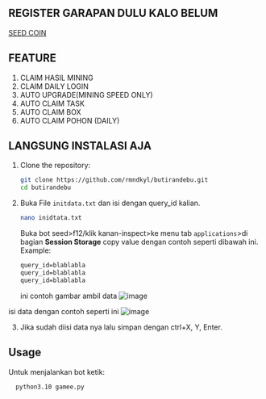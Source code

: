 ## REGISTER GARAPAN DULU KALO BELUM
[SEED COIN](https://t.me/seed_coin_bot/app?startapp=1681873043)

## FEATURE
1. CLAIM HASIL MINING
2. CLAIM DAILY LOGIN
3. AUTO UPGRADE(MINING SPEED ONLY)
4. AUTO CLAIM TASK
5. AUTO CLAIM BOX
6. AUTO CLAIM POHON (DAILY)

## LANGSUNG INSTALASI AJA
1. Clone the repository:
    ```bash
    git clone https://github.com/rmndkyl/butirandebu.git
    cd butirandebu
    ```
2. Buka File `initdata.txt` dan isi dengan query_id kalian.
   ```bash
   nano inidtata.txt
   ```
   Buka bot seed>f12/klik kanan-inspect>ke menu tab `applications`>di bagian **Session Storage** copy value dengan contoh seperti dibawah ini. Example:
    ```txt
    query_id=blablabla
    query_id=blablabla
    query_id=blablabla
    ```
    ini contoh gambar ambil data
![image](https://github.com/rmndkyl/loots/assets/99118244/54c62fb6-237f-4761-aa8e-16e3fb60b513)

isi data dengan contoh seperti ini
![image](https://github.com/rmndkyl/loots/assets/99118244/32d5b6da-2f48-497c-a4c1-456e53222aa7)

3. Jika sudah diisi data nya lalu simpan dengan ctrl+X, Y, Enter.

## Usage
Untuk menjalankan bot ketik:
  ```bash
    python3.10 gamee.py
  ```
